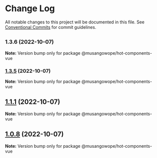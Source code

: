 # Change Log

All notable changes to this project will be documented in this file.
See [Conventional Commits](https://conventionalcommits.org) for commit guidelines.

## <small>1.3.6 (2022-10-07)</small>

**Note:** Version bump only for package @musangowope/hot-components-vue





### [1.3.5](https://github.com/musangowope/stencil-monoropo-starter/compare/v1.3.4...v1.3.5) (2022-10-07)

**Note:** Version bump only for package @musangowope/hot-components-vue





## [1.1.1](https://github.com/musangowope/stencil-monoropo-starter/compare/v1.0.7...v1.1.1) (2022-10-07)

**Note:** Version bump only for package @musangowope/hot-components-vue





## [1.0.8](https://github.com/musangowope/stencil-monoropo-starter/compare/v1.0.7...v1.0.8) (2022-10-07)

**Note:** Version bump only for package @musangowope/hot-components-vue
